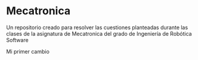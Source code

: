 # Mecatronica
Un repositorio creado para resolver las cuestiones planteadas durante las clases de la asignatura de Mecatronica del grado de Ingeniería de Robótica Software

Mi primer cambio
